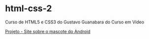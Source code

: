 # html-css-2
 Curso de HTML5 e CSS3 do Gustavo Guanabara do Curso em Vídeo


<a href = "https://joaovgomess.github.io/html5-css3/desafios/desafio010/index.html">Projeto - Site sobre o mascote do Android</a>